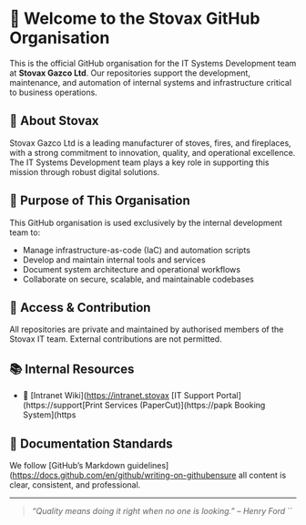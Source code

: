 # 👋 Welcome to the Stovax GitHub Organisation

This is the official GitHub organisation for the IT Systems Development team at **Stovax Gazco Ltd**. Our repositories support the development, maintenance, and automation of internal systems and infrastructure critical to business operations.

## 🏢 About Stovax
Stovax Gazco Ltd is a leading manufacturer of stoves, fires, and fireplaces, with a strong commitment to innovation, quality, and operational excellence. The IT Systems Development team plays a key role in supporting this mission through robust digital solutions.

## 💼 Purpose of This Organisation
This GitHub organisation is used exclusively by the internal development team to:
- Manage infrastructure-as-code (IaC) and automation scripts
- Develop and maintain internal tools and services
- Document system architecture and operational workflows
- Collaborate on secure, scalable, and maintainable codebases

## 🔐 Access & Contribution
All repositories are private and maintained by authorised members of the Stovax IT team. External contributions are not permitted.

## 📚 Internal Resources
- 📖 [Intranet Wiki](https://intranet.stovax️ [IT Support Portal](https://support[Print Services (PaperCut)](https://papk Booking System](https
## 🧙 Documentation Standards
We follow [GitHub’s Markdown guidelines](https://docs.github.com/en/github/writing-on-githubensure all content is clear, consistent, and professional.

---

> _“Quality means doing it right when no one is looking.” – Henry Ford_
``
